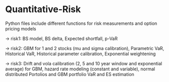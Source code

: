# Quantitative-Risk

Python files include different functions for risk measurements and option pricing models 

-> risk1: BS model, BS delta, Expected shortfall, p-VaR

-> risk2: GBM for 1 and 2 stocks (mu and sigma calibration), Parametric VaR, Historical VaR, Historical parameter calibration, Exponential weightening

-> risk3: Drift and vola calibration (2, 5 and 10 year window and exponential average) for GBM, hazard rate modeling (constant and variable), normal distributed Portolios and GBM portfolio VaR and ES estimation

